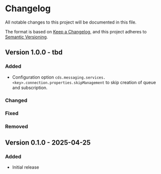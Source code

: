# Changelog

All notable changes to this project will be documented in this file.

The format is based on [Keep a Changelog](https://keepachangelog.com/en/1.1.0/),
and this project adheres to [Semantic Versioning](https://semver.org/spec/v2.0.0.html).

## Version 1.0.0 - tbd

### Added

- Configuration option `cds.messaging.services.<key>.connection.properties.skipManagement` to skip creation of queue and subscription.

### Changed

### Fixed

### Removed

## Version 0.1.0 - 2025-04-25

### Added

- Initial release
